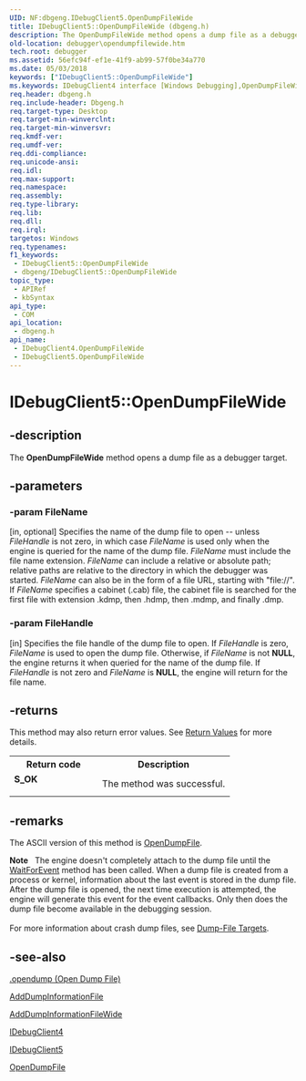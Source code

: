 ```yaml
---
UID: NF:dbgeng.IDebugClient5.OpenDumpFileWide
title: IDebugClient5::OpenDumpFileWide (dbgeng.h)
description: The OpenDumpFileWide method opens a dump file as a debugger target.
old-location: debugger\opendumpfilewide.htm
tech.root: debugger
ms.assetid: 56efc94f-ef1e-41f9-ab99-57f0be34a770
ms.date: 05/03/2018
keywords: ["IDebugClient5::OpenDumpFileWide"]
ms.keywords: IDebugClient4 interface [Windows Debugging],OpenDumpFileWide method, IDebugClient4::OpenDumpFileWide, IDebugClient5 interface [Windows Debugging],OpenDumpFileWide method, IDebugClient5.OpenDumpFileWide, IDebugClient5::OpenDumpFileWide, IDebugClient_e3280682-6272-4324-bba5-120a95f27b15.xml, OpenDumpFileWide, OpenDumpFileWide method [Windows Debugging], OpenDumpFileWide method [Windows Debugging],IDebugClient4 interface, OpenDumpFileWide method [Windows Debugging],IDebugClient5 interface, dbgeng/IDebugClient4::OpenDumpFileWide, dbgeng/IDebugClient5::OpenDumpFileWide, debugger.opendumpfilewide
req.header: dbgeng.h
req.include-header: Dbgeng.h
req.target-type: Desktop
req.target-min-winverclnt: 
req.target-min-winversvr: 
req.kmdf-ver: 
req.umdf-ver: 
req.ddi-compliance: 
req.unicode-ansi: 
req.idl: 
req.max-support: 
req.namespace: 
req.assembly: 
req.type-library: 
req.lib: 
req.dll: 
req.irql: 
targetos: Windows
req.typenames: 
f1_keywords:
 - IDebugClient5::OpenDumpFileWide
 - dbgeng/IDebugClient5::OpenDumpFileWide
topic_type:
 - APIRef
 - kbSyntax
api_type:
 - COM
api_location:
 - dbgeng.h
api_name:
 - IDebugClient4.OpenDumpFileWide
 - IDebugClient5.OpenDumpFileWide
---
```


# IDebugClient5::OpenDumpFileWide


## -description

The <b>OpenDumpFileWide</b> method opens a dump file as a debugger target.

## -parameters

### -param FileName 

[in, optional]
Specifies the name of the dump file to open -- unless <i>FileHandle</i> is not zero, in which case <i>FileName</i> is used only when the engine is queried for the name of the dump file.  <i>FileName</i> must include the file name extension.  <i>FileName</i> can include a relative or absolute path; relative paths are relative to the directory in which the debugger was started.  <i>FileName</i> can also be in the form of a file URL, starting with "file://".  If <i>FileName</i> specifies a cabinet (.cab) file, the cabinet file is searched for the first file with extension .kdmp, then .hdmp, then .mdmp, and finally .dmp.

### -param FileHandle 

[in]
Specifies the file handle of the dump file to open.  If <i>FileHandle</i> is zero, <i>FileName</i> is used to open the dump file.  Otherwise, if <i>FileName</i> is not <b>NULL</b>, the engine returns it when queried for the name of the dump file.  If <i>FileHandle</i> is not zero and <i>FileName</i> is <b>NULL</b>, the engine will return <b><HandleOnly></b> for the file name.

## -returns

This method may also return error values.  See <a href="https://docs.microsoft.com/windows-hardware/drivers/debugger/hresult-values">Return Values</a> for more details.

<table>
<tr>
<th>Return code</th>
<th>Description</th>
</tr>
<tr>
<td width="40%">
<dl>
<dt><b>S_OK</b></dt>
</dl>
</td>
<td width="60%">
The method was successful.

</td>
</tr>
</table>

## -remarks

The ASCII version of this method is <a href="https://docs.microsoft.com/windows-hardware/drivers/ddi/dbgeng/nf-dbgeng-idebugclient5-opendumpfile">OpenDumpFile</a>.

<div class="alert"><b>Note</b>    The engine doesn't completely attach to the dump file until the <a href="https://docs.microsoft.com/windows-hardware/drivers/ddi/dbgeng/nf-dbgeng-idebugcontrol3-waitforevent">WaitForEvent</a> method has been called.  When a dump file is created from a process or kernel, information about the last event is stored in the dump file.  After the dump file is opened, the next time execution is attempted, the engine will generate this event for the event callbacks.  Only then does the dump file become available in the debugging session.</div>
<div> </div>
For more information about crash dump files, see <a href="https://docs.microsoft.com/windows-hardware/drivers/debugger/dump-file-targets">Dump-File Targets</a>.

## -see-also

<a href="https://docs.microsoft.com/windows-hardware/drivers/debugger/-opendump--open-dump-file-">.opendump (Open Dump File)</a>



<a href="https://docs.microsoft.com/windows-hardware/drivers/ddi/dbgeng/nf-dbgeng-idebugclient5-adddumpinformationfile">AddDumpInformationFile</a>



<a href="https://docs.microsoft.com/windows-hardware/drivers/ddi/dbgeng/nf-dbgeng-idebugclient5-adddumpinformationfilewide">AddDumpInformationFileWide</a>



<a href="https://docs.microsoft.com/windows-hardware/drivers/ddi/dbgeng/nn-dbgeng-idebugclient4">IDebugClient4</a>



<a href="https://docs.microsoft.com/windows-hardware/drivers/ddi/dbgeng/nn-dbgeng-idebugclient5">IDebugClient5</a>



<a href="https://docs.microsoft.com/windows-hardware/drivers/ddi/dbgeng/nf-dbgeng-idebugclient5-opendumpfile">OpenDumpFile</a>

